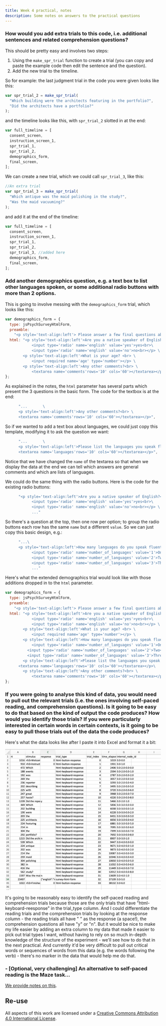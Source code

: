 ```yaml
---
title: Week 4 practical, notes
description: Some notes on answers to the practical questions
---
```


### How would you add extra trials to this code, i.e. additional sentences and related comprehension questions? 

This should be pretty easy and involves two steps: 
1. Using the `make_spr_trial` function to create a trial (you can copy and paste the example code then edit the sentence and the question).
2. Add the new trial to the timeline. 

So for example: the last judgment trial in the code you were given looks like this:

```js
var spr_trial_2 = make_spr_trial(
  "Which building were the architects featuring in the portfolio?",
  "Did the architects have a portfolio?"
);
```

and the timeline looks like this, with `spr_trial_2` slotted in at the end:

```js
var full_timeline = [
  consent_screen,
  instruction_screen_1,
  spr_trial_1,
  spr_trial_2,
  demographics_form,
  final_screen,
];
```

We can create a new trial, which we could call `spr_trial_3`, like this:

```js
//An extra trial
var spr_trial_3 = make_spr_trial(
  "Which antique was the maid polishing in the study?",
  "Was the maid vacuuming?"
);
```

and add it at the end of the timeline:

```js
var full_timeline = [
  consent_screen,
  instruction_screen_1,
  spr_trial_1,
  spr_trial_2,
  spr_trial_3, //added here
  demographics_form,
  final_screen,
];
```

### Add another demographics question, e.g. a text box to list other languages spoken, or some additional radio buttons with more than 2 options.

This is going to involve messing with the `demographics_form` trial, which looks like this:

```js
var demographics_form = {
  type: jsPsychSurveyHtmlForm,
  preamble:
    "<p style='text-align:left'> Please answer a few final questions about yourself and our experiment.</p>",
  html: "<p style='text-align:left'>Are you a native speaker of English?<br>  \
            <input type='radio' name='english' value='yes'>yes<br>\
            <input type='radio' name='english' value='no'>no<br></p> \
        <p style='text-align:left'>What is your age? <br> \
            <input required name='age' type='number'></p> \
        <p style='text-align:left'>Any other comments?<br> \
            <textarea name='comments'rows='10' cols='60'></textarea></p>",
};
```

As explained in the notes, the `html` parameter has several parts which present the 3 questions in the basic form. The code for the textbox is at the end:

```js
      "...       \
      <p style='text-align:left'>Any other comments?<br> \
      <textarea name='comments'rows='10' cols='60'></textarea></p>",
```

So if we wanted to add a text box about languages, we could just copy this template, modifying it to ask the question we want:

```js
      "...       \
      <p style='text-align:left'>Please list the languages you speak fluently.<br> \
      <textarea name='languages'rows='10' cols='60'></textarea></p>",
```

Notice that we have changed the `name` of the textarea so that when we display the data at the end we can tell which answers are general comments and which are lists of languages.

We could do the same thing with the radio buttons. Here is the code for the existing radio buttons:

```js
      "<p style='text-align:left'>Are you a native speaker of English?<br>  \
            <input type='radio' name='english' value='yes'>yes<br>\
            <input type='radio' name='english' value='no'>no<br></p> \
            ..."
```

So there's a question at the top, then one row per option; to group the radio buttons each row has the same `name` but a different `value`. So we can just copy this basic design, e.g.:

```js
      "...\
      <p style='text-align:left'>How many languages do you speak fluently?<br>  \
            <input type='radio' name='number_of_languages' value='1'>One<br>\
            <input type='radio' name='number_of_languages' value='2'>Two<br>\
            <input type='radio' name='number_of_languages' value='3'>Three or more</p> \
            ..."
```

Here's what the extended demographics trial would look like with those additions dropped in to the `html` parameter.

```js
var demographics_form = {
  type: jsPsychSurveyHtmlForm,
  preamble:
    "<p style='text-align:left'> Please answer a few final questions about yourself and our experiment.</p>",
  html: "<p style='text-align:left'>Are you a native speaker of English?<br>  \
            <input type='radio' name='english' value='yes'>yes<br>\
            <input type='radio' name='english' value='no'>no<br></p> \
        <p style='text-align:left'>What is your age? <br> \
            <input required name='age' type='number'></p> \
        <p style='text-align:left'>How many languages do you speak fluently?<br>  \
            <input type='radio' name='number_of_languages' value='1'>One<br>\
          <input type='radio' name='number_of_languages' value='2'>Two<br>\
          <input type='radio' name='number_of_languages' value='3'>Three or more</p> \
        <p style='text-align:left'>Please list the languages you speak fluently.<br> \
      <textarea name='languages'rows='10' cols='60'></textarea></p>\
        <p style='text-align:left'>Any other comments?<br> \
            <textarea name='comments'rows='10' cols='60'></textarea></p>",
};
```


### If you were going to analyse this kind of data, you would need to pull out the relevant trials (i.e. the ones involving self-paced reading, and comprehension questions). Is it going to be easy to do that based on the kind of output the code produces? How would you identify those trials? If you were particularly interested in certain words in certain contexts, is it going to be easy to pull those trials out of the data the code produces?

Here's what the data looks like after I paste it into Excel and format it a bit:

![self-paced reading data](images/self_paced_reading_data.png)

It's going to be reasonably easy to identify the self-paced reading and comprehension trials because those are the only trials that have "html-keyboard-reesponse" in the trial_type column. And I could differentiate the reading trials and the comprehension trials by looking at the response column - the reading trials all have " " as the response (a space!), the comprehension questions all have "y" or "n". But it would be nice to make my life easier by adding an extra column to my data that made it easier to pick out trial types I want, without having to rely on so much in-depth knowledge of the structure of the experiment - we'll see how to do that in the next practical. And currently it'd be very difficult to pull out critical words or sequences of words from this data (e.g. the words following the verb) - there's no marker in the data that would help me do that.


### - [Optional, very challenging] An alternative to self-paced reading is the Maze task...

[We provide notes on this](oels_practical_wk4_maze.md).

## Re-use

All aspects of this work are licensed under a [Creative Commons Attribution 4.0 International License](http://creativecommons.org/licenses/by/4.0/).
